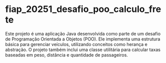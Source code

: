 # fiap_20251_desafio_poo_calculo_frete
Este projeto é uma aplicação Java desenvolvida como parte de um desafio de Programação Orientada a Objetos (POO). Ele implementa uma estrutura básica para gerenciar veículos, utilizando conceitos como herança e abstração. O projeto também inclui uma classe utilitária para calcular taxas baseadas em peso, distância e quantidade de passageiros.
